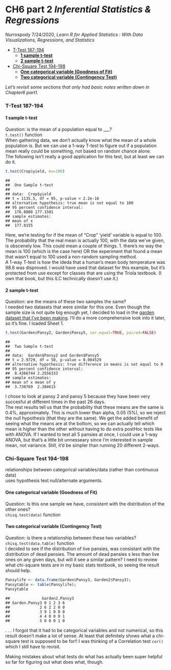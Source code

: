 CH6 part 2 *Inferential Statistics & Regressions*
================
Nurrospody
7/24/2020, *Learn R for Applied Statistics : With Data Visualizations,
Regressions, and Statistics*

  - [T-Test 187-194](#t-test-187-194)
      - [**1 sample t-test**](#sample-t-test)
      - [**2 sample t-test**](#sample-t-test-1)
  - [Chi-Square Test 194-198](#chi-square-test-194-198)
      - [**One categorical variable (Goodness of
        Fit)**](#one-categorical-variable-goodness-of-fit)
      - [**Two categorical variable (Contingency
        Test)**](#two-categorical-variable-contingency-test)

*Let’s revisit some sections that only had basic notes written down in
Chapter6 part1.*

### T-Test 187-194

#### **1 sample t-test**

Question: is the mean of a population equal to \_\_\_?  
`t.test()` function  
When gathering data, we don’t actually know what the mean of a whole
population is. But we can use a 1-way T-test to figure out if a
population mean really could be something, not based on random chance
alone.  
The following isn’t really a good application for this test, but at
least we can do it.

``` r
t.test(Crop$yield, mu=100)
```

    ## 
    ##  One Sample t-test
    ## 
    ## data:  Crop$yield
    ## t = 1135.5, df = 95, p-value < 2.2e-16
    ## alternative hypothesis: true mean is not equal to 100
    ## 95 percent confidence interval:
    ##  176.8808 177.1501
    ## sample estimates:
    ## mean of x 
    ##  177.0155

Here, we’re testing for if the mean of “Crop” ‘yield’ variable is equal
to 100.  
The probability that the real mean is actually 100, with the data we’ve
given, is obscenely low. This could mean a couple of things. 1. there’s
no way the mean is 100 (which is the case here) OR the experiment that
found a mean that wasn’t equal to 100 used a non-random sampling
method.  
A 1-way T-test is how the ideda that a human’s mean body temperature was
98.6 was disproved. I would have used that dataset for this example, but
it’s protected from use except for classes that are using the Triola
textbook. (I own that book, but this ILC technically doesn’t use it.)

#### **2 sample t-test**

Question: are the means of these two samples the same?  
I needed two datasets that were similar for this one. Even though the
sample size is not quite big enough yet, I decided to load in the
[garden dataset that I’ve been
making](https://github.com/Nurrospody/SOURCE-Statistics-ILC/blob/master/data_sources/Garden%20Practicum.xlsx).
I’ll do a more comprehensive look into it later, so it’s fine. I loaded
Sheet 1.

``` r
t.test(Garden$Pansy2, Garden$Pansy5, var.equal=TRUE, paired=FALSE)
```

    ## 
    ##  Two Sample t-test
    ## 
    ## data:  Garden$Pansy2 and Garden$Pansy5
    ## t = 2.9729, df = 50, p-value = 0.004529
    ## alternative hypothesis: true difference in means is not equal to 0
    ## 95 percent confidence interval:
    ##  0.4366744 2.2556333
    ## sample estimates:
    ## mean of x mean of y 
    ##  3.730769  2.384615

I chose to look at pansy 2 and pansy 5 because they have been very
succesful at different times in the past 26 days.  
The rest results tell us that the probability that these means are the
same is 0.4%, approximately. This is much lower than alpha, 0.05 (5%),
so we reject the null hypothesis (that they are the same). We get the
added benefit of seeing what the means are at the bottom, so we can
actually tell which mean is higher than the other without having to do
extra postHoc tests like with ANOVA. If I wanted to test all 5 pansies
at once, I could use a 1-way ANOVA, but that’s a little bit unnesseary
since I’m interested in sample mean, not variance. Still, it’d be
simpler than running 20 different 2-ways.

### Chi-Square Test 194-198

relationships between categorical variables/data (rather than continuous
data)  
uses hypothesis test null/alternate arguments.

#### **One categorical variable (Goodness of Fit)**

Question: Is this one sample we have, consistent with the distribution
of the other ones?  
`chisq.test(data)` function

#### **Two categorical variable (Contingency Test)**

Question: is there a relationship between these two variables?  
`chisq.test(data.table)` function  
I decided to see if the distribution of live pansies, was consistant
with the distribution of dead pansies. The amount of dead pansies s less
than live ones on any given days, but will it see a similar pattern? I
need to review what chi-square tests are in my basic stats textbook, so
seeing the result should help.

``` r
Pansylife <- data.frame(Garden$Pansy3, Garden2$Pansy3);
Pansytable <- table(Pansylife);
Pansytable
```

    ##              Garden2.Pansy3
    ## Garden.Pansy3 0 1 2 3 6
    ##             2 6 2 2 0 0
    ##             3 9 1 0 0 0
    ##             4 4 0 0 0 1
    ##             5 0 0 0 1 0

. . . I forgot that it had to be categorical variables and not
numerical, so this result doesn’t make a lot of sense. At least that
definitely shows what a chi-square test is supposed to be for\!\! I was
thinking of a Correlation test `cor()` which I still have to revisit.

Making mistakes about what tests do what has actually been super helpful
so far for figuring out what does what, though.
